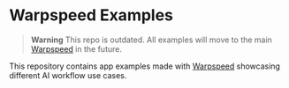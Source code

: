 # Warpspeed Examples

> **Warning**
> This repo is outdated. All examples will move to the main [Warpspeed](https://github.com/usewarpspeed/warpspeed) in the future.

This repository contains app examples made with [Warpspeed](https://github.com/usewarpspeed/warpspeed) showcasing different AI workflow use cases.
